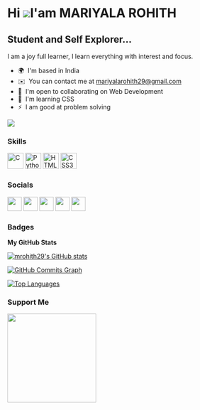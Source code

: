 Hi ![](https://user-images.githubusercontent.com/18350557/176309783-0785949b-9127-417c-8b55-ab5a4333674e.gif)I'am MARIYALA ROHITH
=======================================================================================================================================

Student and Self Explorer...
----------------------------

I am a joy full learner, I learn everything with interest and focus.

* 🌍  I'm based in India
* ✉️  You can contact me at [mariyalarohith29@gmail.com](mailto:mariyalarohith29@gmail.com)
* 🤝  I'm open to collaborating on Web Development
* 🧠  I'm learning CSS
* ⚡  I am good at problem solving

<a href="https://www.twitter.com/MariyalRohith" target="_blank" rel="noreferrer"><img
src="https://img.shields.io/twitter/follow/MariyalRohith?logo=twitter&style=for-the-badge&color=84cc16&labelColor=000000"
/></a>

### Skills


<p align="left">
<a href="https://docs.microsoft.com/en-us/cpp/?view=msvc-170" target="_blank" rel="noreferrer"><img src="https://raw.githubusercontent.com/danielcranney/readme-generator/main/public/icons/skills/c-colored.svg" width="36" height="36" alt="C" /></a>
<a href="https://www.python.org/" target="_blank" rel="noreferrer"><img src="https://raw.githubusercontent.com/danielcranney/readme-generator/main/public/icons/skills/python-colored.svg" width="36" height="36" alt="Python" /></a>
<a href="https://developer.mozilla.org/en-US/docs/Glossary/HTML5" target="_blank" rel="noreferrer"><img src="https://raw.githubusercontent.com/danielcranney/readme-generator/main/public/icons/skills/html5-colored.svg" width="36" height="36" alt="HTML5" /></a>
  <a href="https://developer.mozilla.org/en-US/docs/Glossary/CSS" target="_blank" rel="noreferrer"><img src="https://raw.githubusercontent.com/danielcranney/readme-generator/main/public/icons/skills/css3-colored.svg" width="36" height="36" alt="CSS3" /></a>
</p>


### Socials

<p align="left">
<a href="https://www.github.com/mrohith29" target="_blank" rel="noreferrer"><img src="https://raw.githubusercontent.com/danielcranney/readme-generator/main/public/icons/socials/github-dark.svg" width="32" height="32" /></a>
<a href="http://www.instagram.com/mariyala_rohith" target="_blank" rel="noreferrer"><img src="https://raw.githubusercontent.com/danielcranney/readme-generator/main/public/icons/socials/instagram.svg" width="32" height="32" /></a>
<a href="https://www.linkedin.com/in/mariyala-rohith" target="_blank" rel="noreferrer"><img src="https://raw.githubusercontent.com/danielcranney/readme-generator/main/public/icons/socials/linkedin.svg" width="32" height="32" /></a>
<a href="https://www.twitter.com/MariyalRohith" target="_blank" rel="noreferrer"><img src="https://raw.githubusercontent.com/danielcranney/readme-generator/main/public/icons/socials/twitter.svg" width="32" height="32" /></a>
<a href="https://stackoverflow.com/users/22299174/mariyala-rohith" target="_blank" rel="noreferrer"><img src="https://github.com/danielcranney/profileme-dev/blob/main/public/icons/socials/stackoverflow.svg" width="32" /></a>
</p>

### Badges

<b>My GitHub Stats</b>

<a href="http://www.github.com/mrohith29"><img src="https://github-readme-stats.vercel.app/api?username=mrohith29&show_icons=true&hide=&count_private=true&title_color=6366f1&text_color=ffffff&icon_color=84cc16&bg_color=000000&hide_border=true&show_icons=true" alt="mrohith29's GitHub stats" /></a>

<a href="http://www.github.com/mrohith29"><img src="https://github-readme-activity-graph.cyclic.app/graph?username=mrohith29&bg_color=000000&color=ffffff&line=84cc16&point=ffffff&area_color=000000&area=true&hide_border=true&custom_title=GitHub%20Commits%20Graph" alt="GitHub Commits Graph" /></a>

<a href="https://github.com/mrohith29" align="left"><img src="https://github-readme-stats.vercel.app/api/top-langs/?username=mrohith29&langs_count=10&title_color=6366f1&text_color=ffffff&icon_color=84cc16&bg_color=000000&hide_border=true&locale=en&custom_title=Top%20%Languages" alt="Top Languages" /></a>

### Support Me

<a href="https://www.buymeacoffee.com/mariyalaro4"><img src="https://cdn.buymeacoffee.com/buttons/v2/default-yellow.png" width="200" /></a>
